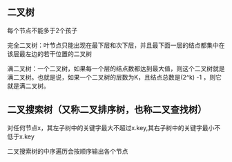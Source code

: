 
## 二叉树

  每个节点不能多于2个孩子
  
  
  完全二叉树：叶节点只能出现在最下层和次下层，并且最下面一层的结点都集中在该层最左边的若干位置的二叉树
  
  满二叉树：一个二叉树，如果每一个层的结点数都达到最大值，则这个二叉树就是满二叉树。也就是说，如果一个二叉树的层数为K，且结点总数是(2^k) -1 ，则它就是满二叉树。
  
## 二叉搜索树（又称二叉排序树，也称二叉查找树）

  对任何节点x，其左子树中的关键字最大不超过x.key,其右子树中的关键字最小不低于x.key
  
  二叉搜索树的中序遍历会按顺序输出各个节点





